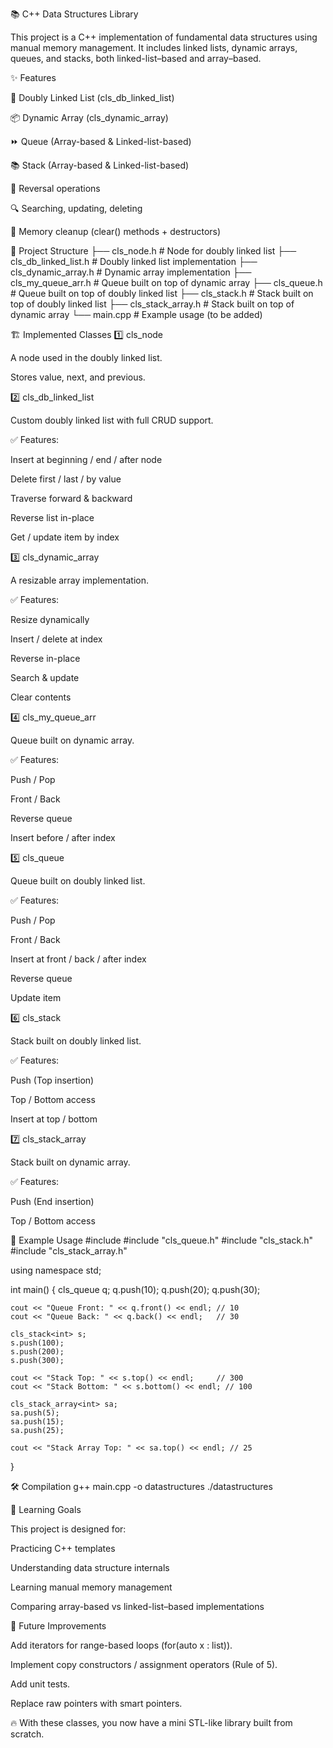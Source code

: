 📚 C++ Data Structures Library

This project is a C++ implementation of fundamental data structures using manual memory management. It includes linked lists, dynamic arrays, queues, and stacks, both linked-list–based and array–based.

✨ Features

🔗 Doubly Linked List (cls_db_linked_list)

📦 Dynamic Array (cls_dynamic_array)

⏩ Queue (Array-based & Linked-list-based)

📚 Stack (Array-based & Linked-list-based)

🔄 Reversal operations

🔍 Searching, updating, deleting

🧹 Memory cleanup (clear() methods + destructors)

📂 Project Structure
├── cls_node.h             # Node for doubly linked list
├── cls_db_linked_list.h   # Doubly linked list implementation
├── cls_dynamic_array.h    # Dynamic array implementation
├── cls_my_queue_arr.h     # Queue built on top of dynamic array
├── cls_queue.h            # Queue built on top of doubly linked list
├── cls_stack.h            # Stack built on top of doubly linked list
├── cls_stack_array.h      # Stack built on top of dynamic array
└── main.cpp               # Example usage (to be added)

🏗 Implemented Classes
1️⃣ cls_node<T>

A node used in the doubly linked list.

Stores value, next, and previous.

2️⃣ cls_db_linked_list<T>

Custom doubly linked list with full CRUD support.

✅ Features:

Insert at beginning / end / after node

Delete first / last / by value

Traverse forward & backward

Reverse list in-place

Get / update item by index

3️⃣ cls_dynamic_array<T>

A resizable array implementation.

✅ Features:

Resize dynamically

Insert / delete at index

Reverse in-place

Search & update

Clear contents

4️⃣ cls_my_queue_arr<T>

Queue built on dynamic array.

✅ Features:

Push / Pop

Front / Back

Reverse queue

Insert before / after index

5️⃣ cls_queue<T>

Queue built on doubly linked list.

✅ Features:

Push / Pop

Front / Back

Insert at front / back / after index

Reverse queue

Update item

6️⃣ cls_stack<T>

Stack built on doubly linked list.

✅ Features:

Push (Top insertion)

Top / Bottom access

Insert at top / bottom

7️⃣ cls_stack_array<T>

Stack built on dynamic array.

✅ Features:

Push (End insertion)

Top / Bottom access

🚀 Example Usage
#include <iostream>
#include "cls_queue.h"
#include "cls_stack.h"
#include "cls_stack_array.h"

using namespace std;

int main() {
    cls_queue<int> q;
    q.push(10);
    q.push(20);
    q.push(30);

    cout << "Queue Front: " << q.front() << endl; // 10
    cout << "Queue Back: " << q.back() << endl;   // 30

    cls_stack<int> s;
    s.push(100);
    s.push(200);
    s.push(300);

    cout << "Stack Top: " << s.top() << endl;     // 300
    cout << "Stack Bottom: " << s.bottom() << endl; // 100

    cls_stack_array<int> sa;
    sa.push(5);
    sa.push(15);
    sa.push(25);

    cout << "Stack Array Top: " << sa.top() << endl; // 25
}

🛠 Compilation
g++ main.cpp -o datastructures
./datastructures

🎯 Learning Goals

This project is designed for:

Practicing C++ templates

Understanding data structure internals

Learning manual memory management

Comparing array-based vs linked-list–based implementations

📌 Future Improvements

Add iterators for range-based loops (for(auto x : list)).

Implement copy constructors / assignment operators (Rule of 5).

Add unit tests.

Replace raw pointers with smart pointers.

🔥 With these classes, you now have a mini STL-like library built from scratch.
